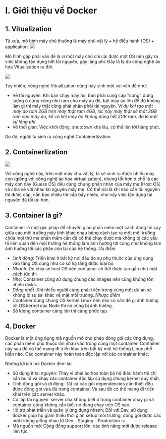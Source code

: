 # I. Giới thiệu về Docker
## 1. Vitualization
 Từ xưa, mô hình máy chủ thường là máy chủ vật lý + hệ điều hành (OS) + application.
 <img src ="https://i.imgur.com/OCNuS4g.png">

 Mô hình gặp phải vấn đề là vì một máy chủ chỉ cài được một OS nên gây ra việc không tận dụng hết tài nguyên, gây lãng phí. Đây là lý do công nghệ ảo hóa Vitualization ra đời.
 
 <img src = "https://i.imgur.com/73esvQW.png">

 Tuy nhiên, công nghệ Vitualization cũng nảy sinh một vài vấn đề như:
 - Về tài nguyên: Khi bạn chạy máy ảo, bạn phải cung cấp "cứng" dung lượng ổ cứng cũng như ram cho máy ảo đó, bật máy ảo lên để đó không làm gì thì máy thật cũng phải phân phát tài nguyên. 
 *Ví dụ khi tạo một máy ảo ram 2GB trên máy thật ram 4GB, lúc này máy thật sẽ mất 2GB ram cho máy ảo, kể cả khi máy ảo không dùng hết 2GB ram, đó là một sự lãng phí*
 - Về thời gian: Việc khởi động, shutdown khá lâu, có thể lên tới hàng phút.
 
 Do đó, người ta sinh ra công nghệ Containerlization.
 
 ## 2. Containerlization

 <img src="https://i.imgur.com/zPfEoVL.png">
 
  Với công nghệ này, trên một máy chủ vật lý, ta sẽ sinh ra được nhiều máy con (giống với công nghệ ảo hóa virtualization), nhưng tốt hơn ở chỗ là các máy con này (Guess OS) đều dùng chung phần nhân của máy mẹ (Host OS) và chia sẻ với nhau tài nguyên máy mẹ. Có thể nói là khi nào cần tài nguyên thì được cấp, cần bao nhiêu thì cấp bấy nhiêu, như vậy việc tận dụng tài nguyên đã tối ưu hơn.
## 3. Container là gì?
Container là một giải pháp để chuyển giao phần mềm một cách đáng tin cậy giữa các môi trường máy tính khác nhau bằng cách  tạo ra một môi trường chứa mọi thứ mà phần mềm cần để có thể chạy được mà không bị các yếu tố liên quan đến môi trường hệ thống làm ảnh hưởng tới cũng như không làm ảnh hưởng tới các phần còn lại của hệ thống.
*Ưu điểm*
- *Linh động*: Triển khai ở bất kỳ nơi đâu do sự phụ thuộc của ứng dụng vào tầng OS cũng như cơ sở hạ tầng được loại bỏ
- *Nhanh*: Do chia sẻ host OS nên container có thể được tạo gần như một cách tức thì
- *Nhẹ*: Container cũng sử dụng chung các images nên cũng không tốn nhiều disks.
- *Đồng nhất* :Khi nhiều người cùng phát triển trong cùng một dự án sẽ không bị sự sai khác về mặt môi trường.
*Nhược điểm*
- Container dùng chung OS kernel Linux nên nếu có vấn đề gì ảnh hưởng tới OS kernel của Node thì nó củng bị ảnh hưởng.
- Số lượng container càng lớn thì càng phức tạp.
## 4. Docker
 Docker là một ứng dụng mã nguồn mở cho phép đóng gói các ứng dụng, các phần mềm phụ thuộc lẫn nhau vào trong cùng một container. Container này sau đó có thể mang đi triển khai trên bất kỳ một hệ thống Linux phổ biến nào. Các container này hoàn toàn độc lập với các container khác.
 
 Những lợi ích mà Docker đem lại:
 
- Sử dụng ít tài nguyên: Thay vì phải ảo hóa toàn bộ hệ điều hành thì chỉ cần build và chạy các container độc lập sử dụng chung kernel duy nhất.
- Tính đóng gói và di động: Tất cả các gói dependencies cần thiết đều được đóng gói vừa đủ trong container. Và sau đó có thể mang đi triển khai trên các server khác.
- Cô lập tài nguyên: server cha không biết ở trong container chạy gì và container cũng không cần biết nó đang chạy  trên OS nào.
- Hỗ trợ phát triển và quản lý ứng dụng nhanh: Đối với Dev, sử dụng docker giúp họ giảm thiểu thời gian setup môi trường, đóng gói được các môi trường giống nhau từ Dev - Staging - Production :v
- Mã nguồn mở: Cộng đồng support lớn, các tính năng mới được release liên tục.

